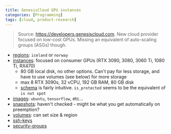 ```yaml
---
title: GenesisCloud GPU instances
categories: [Programming]
tags: [cloud, product-research]
---
```


> Source: <https://developers.genesiscloud.com>. New cloud provider focused on low-cost GPUs. Missing an equivalent of auto-scaling groups (ASGs) though.

- [regions](https://developers.genesiscloud.com/regions): `iceland` or `norway`
- [instances](https://developers.genesiscloud.com/regions): focused on consumer GPUs (RTX 3090, 3080, 3060 Ti, 1080 Ti, RX470)
  + 80 GB local disk, no other options. Can't pay for less storage, and have to use volumes (see below) for more storage
  + max 8 RTX 3090s, 32 vCPU, 192 GB RAM, 80 GB disk
  + [schema](https://developers.genesiscloud.com/instances#instance-schema) is fairly intuitive. `is_protected` seems to be the equivalent of `is not spot`
- [images](https://developers.genesiscloud.com/images): `ubuntu`, `tensorflow`, etc...
- [snapshots](https://developers.genesiscloud.com/snapshots): haven't checked - might be what you get automatically on preemption?
- [volumes](https://developers.genesiscloud.com/volumes): can set size & region
- [ssh-keys](https://developers.genesiscloud.com/ssh-keys)
- [security-groups](https://developers.genesiscloud.com/security-groups)
